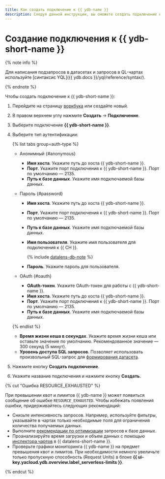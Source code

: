 ```yaml
---
title: Как создать подключение к {{ ydb-name }}
description: Следуя данной инструкции, вы сможете создать подключение к {{ ydb-name }}.
---
```


# Создание подключения к {{ ydb-short-name }}

{% note info %}


Для написания подзапросов в датасетах и запросов в QL-чартах используйте [синтаксис YQL]({{ ydb.docs }}/yql/reference/syntax/).

{% endnote %}

Чтобы создать подключение к {{ ydb-short-name }}:



1. Перейдите на страницу [воркбука](../../workbooks-collections/index.md) или создайте новый.
1. В правом верхнем углу нажмите **Создать** → **Подключение**.
1. Выберите подключение **{{ ydb-short-name }}**.
1. Выберите тип аутентификации:

   {% list tabs group=auth-type %}

   - Анонимный {#anonymous}

     * **Имя хоста**. Укажите путь до хоста {{ ydb-short-name }}.
     * **Порт**. Укажите порт подключения к {{ ydb-short-name }}. Порт по умолчанию — 2135.
     * **Путь к базе данных**. Укажите имя подключаемой базы данных.

   - Пароль {#password}

     * **Имя хоста**. Укажите путь до хоста {{ ydb-short-name }}.
     * **Порт**. Укажите порт подключения к {{ ydb-short-name }}. Порт по умолчанию — 2135.
     * **Путь к базе данных**. Укажите имя подключаемой базы данных.
     * **Имя пользователя**. Укажите имя пользователя для подключения к {{ CH }}.

       {% include [datalens-db-note](../../../_includes/datalens/datalens-db-note.md) %}

     * **Пароль**. Укажите пароль для пользователя.

   - OAuth {#oauth}

     * **OAuth-токен**. Укажите OAuth-токен для работы с {{ ydb-short-name }}.
     * **Имя хоста**. Укажите путь до хоста {{ ydb-short-name }}.
     * **Порт**. Укажите порт подключения к {{ ydb-short-name }}. Порт по умолчанию — 2135.
     * **Путь к базе данных**. Укажите имя подключаемой базы данных.

   {% endlist %}

   * **Время жизни кеша в секундах**. Укажите время жизни кеша или оставьте значение по умолчанию. Рекомендованное значение — 300 секунд (5 минут).
   * **Уровень доступа SQL запросов**. Позволяет использовать произвольный SQL-запрос для [формирования датасета](../../dataset/settings.md#sql-request-in-datatset).

1. Нажмите кнопку **Создать подключение**.
1. Укажите название подключения и нажмите кнопку **Создать**.


{% cut "Ошибка RESOURCE_EXHAUSTED" %}

При превышении квот и лимитов {{ ydb-name }} может появиться сообщение об ошибке `RESOURCE_EXHAUSTED`. Чтобы избежать появления ошибки, придерживайтесь следующих рекомендаций:

* Снизьте интенсивность запросов. Например, используйте фильтры, указывайте в чартах только необходимые поля для ограничения количества получаемых данных.
* Выполните [рекомендации по оптимизации](../../concepts/optimization_recommendations.md) запросов к базе данных.
* Проанализируйте время загрузки и объем данных с помощью [инспектора чартов](../../concepts/chart/inspector.md) в {{ datalens-short-name }}.
* Проверьте графики мониторинга {{ ydb-name }} на предмет превышения квот и лимитов. При необходимости немного увеличьте только пропускную способность (Request Units) в блоке **{{ ui-key.yacloud.ydb.overview.label_serverless-limits }}**.

{% endcut %}
